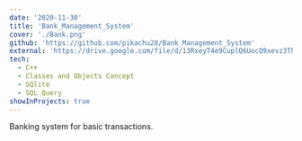 ```yaml
---
date: '2020-11-30'
title: 'Bank_Management_System'
cover: './Bank.png'
github: 'https://github.com/pikachu28/Bank_Management_System'
external: 'https://drive.google.com/file/d/13RxeyT4e9CuplQ6UocQ9xevz3ThljADq/view?usp=sharing'
tech:
  - C++
  - Classes and Objects Concept
  - SQlite
  - SQL Query
showInProjects: true
---
```


Banking system for basic transactions.

